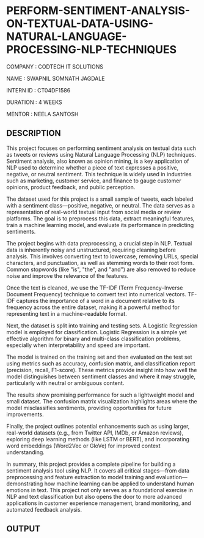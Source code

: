 # PERFORM-SENTIMENT-ANALYSIS-ON-TEXTUAL-DATA-USING-NATURAL-LANGUAGE-PROCESSING-NLP-TECHNIQUES

COMPANY : CODTECH IT SOLUTIONS

NAME : SWAPNIL SOMNATH JAGDALE

INTERN ID : CT04DF1586

DURATION : 4 WEEKS

MENTOR : NEELA SANTOSH

## DESCRIPTION

This project focuses on performing sentiment analysis on textual data such as tweets or reviews using Natural Language Processing (NLP) techniques. Sentiment analysis, also known as opinion mining, is a key application of NLP used to determine whether a piece of text expresses a positive, negative, or neutral sentiment. This technique is widely used in industries such as marketing, customer service, and finance to gauge customer opinions, product feedback, and public perception.

The dataset used for this project is a small sample of tweets, each labeled with a sentiment class—positive, negative, or neutral. The data serves as a representation of real-world textual input from social media or review platforms. The goal is to preprocess this data, extract meaningful features, train a machine learning model, and evaluate its performance in predicting sentiments.

The project begins with data preprocessing, a crucial step in NLP. Textual data is inherently noisy and unstructured, requiring cleaning before analysis. This involves converting text to lowercase, removing URLs, special characters, and punctuation, as well as stemming words to their root form. Common stopwords (like "is", "the", and "and") are also removed to reduce noise and improve the relevance of the features.

Once the text is cleaned, we use the TF-IDF (Term Frequency–Inverse Document Frequency) technique to convert text into numerical vectors. TF-IDF captures the importance of a word in a document relative to its frequency across the entire dataset, making it a powerful method for representing text in a machine-readable format.

Next, the dataset is split into training and testing sets. A Logistic Regression model is employed for classification. Logistic Regression is a simple yet effective algorithm for binary and multi-class classification problems, especially when interpretability and speed are important.

The model is trained on the training set and then evaluated on the test set using metrics such as accuracy, confusion matrix, and classification report (precision, recall, F1-score). These metrics provide insight into how well the model distinguishes between sentiment classes and where it may struggle, particularly with neutral or ambiguous content.

The results show promising performance for such a lightweight model and small dataset. The confusion matrix visualization highlights areas where the model misclassifies sentiments, providing opportunities for future improvements.

Finally, the project outlines potential enhancements such as using larger, real-world datasets (e.g., from Twitter API, IMDb, or Amazon reviews), exploring deep learning methods (like LSTM or BERT), and incorporating word embeddings (Word2Vec or GloVe) for improved context understanding.

In summary, this project provides a complete pipeline for building a sentiment analysis tool using NLP. It covers all critical stages—from data preprocessing and feature extraction to model training and evaluation—demonstrating how machine learning can be applied to understand human emotions in text. This project not only serves as a foundational exercise in NLP and text classification but also opens the door to more advanced applications in customer experience management, brand monitoring, and automated feedback analysis.


## OUTPUT









